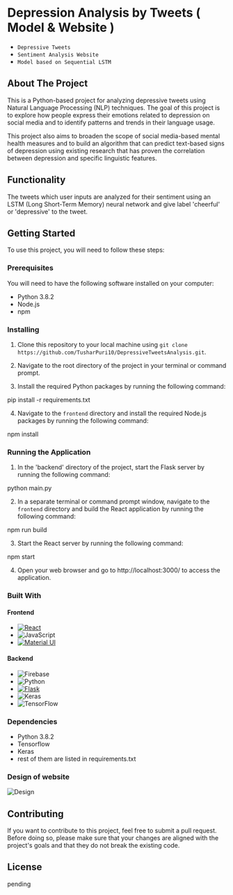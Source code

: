 <a name="readme-top"></a>
# Depression Analysis by Tweets ( Model & Website )
* ` Depressive Tweets `
* ` Sentiment Analysis Website `
* ` Model based on Sequential LSTM `


## About The Project

This is a Python-based project for analyzing depressive tweets using Natural Language Processing (NLP) techniques. The goal of this project is to explore how people express their emotions related to depression on social media and to identify patterns and trends in their language usage.

This project also aims to broaden the scope of social media-based mental health measures and to build an algorithm that can predict text-based signs of depression using existing research that has proven the correlation between depression and specific linguistic features.

## Functionality
The tweets which user inputs are analyzed for their sentiment using an LSTM (Long Short-Term Memory) neural network and give label 'cheerful' or 'depressive' to the tweet.

## Getting Started

To use this project, you will need to follow these steps:

### Prerequisites

You will need to have the following software installed on your computer:

- Python 3.8.2
- Node.js
- npm

### Installing

1. Clone this repository to your local machine using `git clone https://github.com/TusharPuri10/DepressiveTweetsAnalysis.git`.

2. Navigate to the root directory of the project in your terminal or command prompt.

3. Install the required Python packages by running the following command:

pip install -r requirements.txt

4. Navigate to the `frontend` directory and install the required Node.js packages by running the following command:

npm install

### Running the Application

1. In the 'backend' directory of the project, start the Flask server by running the following command:

python main.py

2. In a separate terminal or command prompt window, navigate to the `frontend` directory and build the React application by running the following command:

npm run build

3. Start the React server by running the following command:

npm start

4. Open your web browser and go to http://localhost:3000/ to access the application.




### Built With

#### Frontend
* [![React][React.js]][React-url]
* ![JavaScript](https://img.shields.io/badge/javascript-%23323330.svg?style=for-the-badge&logo=javascript&logoColor=%23F7DF1E)
* [![Material UI][Material.js]][Material-url]

#### Backend
* ![Firebase](https://img.shields.io/badge/Firebase-039BE5?style=for-the-badge&logo=Firebase&logoColor=white)
* ![Python](https://img.shields.io/badge/python-3670A0?style=for-the-badge&logo=python&logoColor=ffdd54)
* [![Flask][Flask.js]][Flask-url]
* ![Keras](https://img.shields.io/badge/Keras-%23D00000.svg?style=for-the-badge&logo=Keras&logoColor=white)
* ![TensorFlow](https://img.shields.io/badge/TensorFlow-%23FF6F00.svg?style=for-the-badge&logo=TensorFlow&logoColor=white)

### Dependencies
* Python 3.8.2
* Tensorflow
* Keras
* rest of them are listed in requirements.txt

### Design of website

![Design](https://user-images.githubusercontent.com/92613357/230445837-970acb89-12e1-4158-861e-d219514654bf.png)


## Contributing
If you want to contribute to this project, feel free to submit a pull request. Before doing so, please make sure that your changes are aligned with the project's goals and that they do not break the existing code.

## License
pending




[Material.js]: https://img.shields.io/badge/Material--UI-0081CB?style=for-the-badge&logo=mui&logoColor=white
[Material-url]: https://mui.com/
[React.js]: https://img.shields.io/badge/React-20232A?style=for-the-badge&logo=react&logoColor=61DAFB
[React-url]: https://reactjs.org/
[Flask.js]: https://img.shields.io/badge/Flask-000000?style=for-the-badge&logo=flask&logoColor=white
[Flask-url]: https://flask.palletsprojects.com/en/2.2.x/

